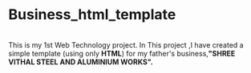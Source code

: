 # Business_html_template
<br>
This is my 1st Web Technology project. In This project ,I have created a simple template (using only <b>HTML</b>) for my father's business,<b>"SHREE VITHAL STEEL AND ALUMINIUM WORKS".</b>
<BR/>
  

